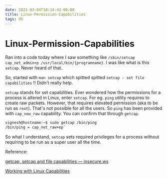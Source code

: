```yaml
---
date: 2021-03-04T18:14:43-08:00
title: Linux-Permission-Capabilities
tags: OS
---
```


# Linux-Permission-Capabilities

Ran into a code today where I saw something like `/sbin/setcap cap_net_admin+p /usr/local/bin/{programname}`. I was like what is this `setcap`. Never heard of that. 

So, started with `man setcap` which spitted spitted `setcap - set file capabilities` !! Didn't really help.

`setcap` stands for set capabilities. Ever wondered how the permissions for a process is altered in Linux, enter `setcap`. For eg. `ping` utility requires to create raw packets. However, that requires elevated permission (aka to be run as `root`). That's not possible for all the users. So `ping` has been provided with `cap_new_raw` capability. You can confirm that through `getcap`.

```bash
vignesh@hostname:~$ sudo getcap /bin/ping
/bin/ping = cap_net_raw+ep`
```

So what I understand, `setcap` sets required privileges for a process without requiring to be run as a super user all the time.

Reference:

[getcap, setcap and file capabilities — insecure.ws](https://www.insecure.ws/linux/getcap_setcap.html)

[Working with Linux Capabilities](https://www.vultr.com/docs/working-with-linux-capabilities)

